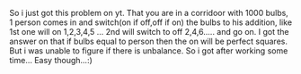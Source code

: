 So i just got this problem on yt.
That you are in a corridoor with 1000 bulbs, 1 person comes in and switch(on if off,off if on) the bulbs to his addition, like 1st one will on 1,2,3,4,5 ...
2nd will switch to off 2,4,6.....  and go on.
I got the answer on that if bulbs equal to person then the on will be perfect squares.
But i was unable to figure if there is unbalance. So i got after working some time... Easy though...:)
